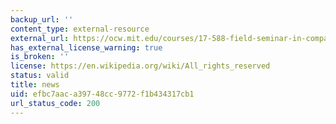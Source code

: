 ```yaml
---
backup_url: ''
content_type: external-resource
external_url: https://ocw.mit.edu/courses/17-588-field-seminar-in-comparative-politics-spring-2024/
has_external_license_warning: true
is_broken: ''
license: https://en.wikipedia.org/wiki/All_rights_reserved
status: valid
title: news
uid: efbc7aac-a397-48cc-9772-f1b434317cb1
url_status_code: 200
---
```

